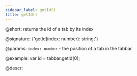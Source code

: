```yaml
---
sidebar_label: getId()
title: getId()
---          
```


@short: returns the id of a tab by its index

@signature: {'getId(index: number): string;'}

@params:
`index: number` - the position of a tab in the tabbar

@example:
var id = tabbar.getId(0);

@descr:

[comment]: # (@related: tabbar/work_with_tabbar.md#getting-the-id-of-a-tab)
